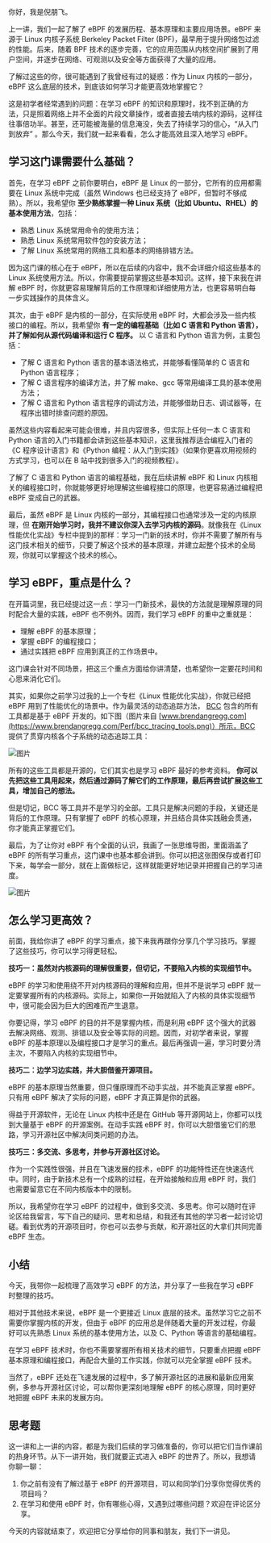 你好，我是倪朋飞。

上一讲，我们一起了解了 eBPF 的发展历程、基本原理和主要应用场景。eBPF 来源于 Linux 内核子系统 Berkeley Packet Filter (BPF)，最早用于提升网络包过滤的性能。后来，随着 BPF 技术的逐步完善，它的应用范围从内核空间扩展到了用户空间，并逐步在网络、可观测以及安全等方面获得了大量的应用。

了解过这些的你，很可能遇到了我曾经有过的疑惑：作为 Linux 内核的一部分，eBPF 这么底层的技术，到底该如何学习才能更高效地掌握它？

这是初学者经常遇到的问题：在学习 eBPF 的知识和原理时，找不到正确的方法，只是照着网络上并不全面的片段文章操作，或者直接去啃内核的源码，这样往往事倍功半。甚至，还可能被海量的信息淹没，失去了持续学习的信心，“从入门到放弃” 。那么今天，我们就一起来看看，怎么才能高效且深入地学习 eBPF。

## 学习这门课需要什么基础？

首先，在学习 eBPF 之前你要明白，eBPF 是 Linux 的一部分，它所有的应用都需要在 Linux 系统中完成（虽然 Windows 也已经支持了 eBPF，但暂时不够成熟）。所以，我希望你 **至少熟练掌握一种 Linux 系统（比如 Ubuntu、RHEL）的基本使用方法**，包括：

- 熟悉 Linux 系统常用命令的使用方法；
- 熟悉 Linux 系统常用软件包的安装方法；
- 了解 Linux 系统常用的网络工具和基本的网络排错方法。

因为这门课的核心在于 eBPF，所以在后续的内容中，我不会详细介绍这些基本的 Linux 系统使用方法。所以，你需要提前掌握这些基本知识。这样，接下来我在讲解 eBPF 时，你就更容易理解背后的工作原理和详细使用方法，也更容易明白每一步实践操作的具体含义。

其次，由于 eBPF 是内核的一部分，在实际使用 eBPF 时，大都会涉及一些内核接口的编程。所以，我希望你 **有一定的编程基础（比如 C 语言和 Python 语言），并了解如何从源代码编译和运行 C 程序。** 以 C 语言和 Python 语言为例，主要包括：

- 了解 C 语言和 Python 语言的基本语法格式，并能够看懂简单的 C 语言和 Python 语言程序；
- 了解 C 语言程序的编译方法，并了解 make、gcc 等常用编译工具的基本使用方法；
- 了解 C 语言和 Python 语言程序的调试方法，并能够借助日志、调试器等，在程序出错时排查问题的原因。

虽然这些内容看起来可能会很难，并且内容很多，但实际上任何一本 C 语言和 Python 语言的入门书籍都会讲到这些基本知识，这里我推荐适合编程入门者的 《C 程序设计语言》和《Python 编程：从入门到实践》（如果你更喜欢用视频的方式学习，也可以在 B 站中找到很多入门的视频教程）。

了解了 C 语言和 Python 语言的编程基础，我在后续讲解 eBPF 和 Linux 内核相关的编程接口时，你就能够更好地理解这些编程接口的原理，也更容易通过编程把 eBPF 变成自己的武器。

最后，虽然 eBPF 是 Linux 内核的一部分，其编程接口也通常涉及一定的内核原理，但 **在刚开始学习时，我并不建议你深入去学习内核的源码**。就像我在《Linux 性能优化实战》专栏中提到的那样：学习一门新的技术时，你并不需要了解所有与这门技术相关的细节，只要了解这个技术的基本原理，并建立起整个技术的全局观，你就可以掌握这个技术的核心。

## 学习 eBPF，重点是什么？

在开篇词里，我已经提过这一点：学习一门新技术，最快的方法就是理解原理的同时配合大量的实践，eBPF 也不例外。因而，我们学习 eBPF 的重中之重就是：

- 理解 eBPF 的基本原理；
- 掌握 eBPF 的编程接口；
- 通过实践把 eBPF 应用到真正的工作场景中。

这门课会针对不同场景，把这三个重点方面给你讲清楚，也希望你一定要花时间和心思来消化它们。

其实，如果你之前学习过我的上一个专栏《Linux 性能优化实战》，你就已经把 eBPF 用到了性能优化的场景中。作为最灵活的动态追踪方法， [BCC](https://github.com/iovisor/bcc) 包含的所有工具都是基于 eBPF 开发的。如下图（图片来自 [www.brendangregg.com](https://www.brendangregg.com/Perf/bcc_tracing_tools.png)）所示，BCC 提供了贯穿内核各个子系统的动态追踪工具：

![图片](https://static001.geekbang.org/resource/image/82/f3/82d8912ebdc2815e29b6dc754a5f03f3.png?wh=1500x1050)

所有的这些工具都是开源的，它们其实也是学习 eBPF 最好的参考资料。 **你可以先把这些工具用起来，然后通过源码了解它们的工作原理，最后再尝试扩展这些工具，增加自己的想法。**

但是切记，BCC 等工具并不是学习的全部。工具只是解决问题的手段，关键还是背后的工作原理。只有掌握了 eBPF 的核心原理，并且结合具体实践融会贯通，你才能真正掌握它们。

最后，为了让你对 eBPF 有个全面的认识，我画了一张思维导图，里面涵盖了 eBPF 的所有学习重点，这门课中也基本都会讲到。你可以把这张图保存或者打印下来，每学会一部分，就在上面做标记，这样就能更好地记录并把握自己的学习进度。

![图片](https://static001.geekbang.org/resource/image/03/9a/030c0c56a9d210690c75770fe6761f9a.jpg?wh=1920x2355)

## 怎么学习更高效？

前面，我给你讲了 eBPF 的学习重点，接下来我再跟你分享几个学习技巧。掌握了这些技巧，你可以学习得更轻松。

**技巧一：虽然对内核源码的理解很重要，但切记，不要陷入内核的实现细节中。**

eBPF 的学习和使用绕不开对内核源码的理解和应用，但并不是说学习 eBPF 就一定要掌握所有的内核源码。实际上，如果你一开始就陷入了内核的具体实现细节中，很可能会因为巨大的困难而产生退意。

你要记得，学习 eBPF 的目的并不是掌握内核，而是利用 eBPF 这个强大的武器去解决网络、观测、排错以及安全等实际的问题。因而，对初学者来说，掌握 eBPF 的基本原理以及编程接口才是学习的重点。最后再强调一遍，学习时要分清主次，不要陷入内核的实现细节中。

**技巧二：边学习边实践，并大胆借鉴开源项目。**

eBPF 的基本原理当然重要，但只懂原理而不动手实战，并不能真正掌握 eBPF。只有用 eBPF 解决了实际的问题，eBPF 才真正算是你的武器。

得益于开源软件，无论在 Linux 内核中还是在 GitHub 等开源网站上，你都可以找到大量基于 eBPF 的开源案例。在动手实践 eBPF 时，你可以大胆借鉴它们的思路，学习开源社区中解决同类问题的办法。

**技巧三：多交流、多思考，并参与开源社区讨论。**

作为一个实践性很强，并且在飞速发展的技术，eBPF 的功能特性还在快速迭代中。同时，由于新技术总有一个成熟的过程，在开始接触和应用 eBPF 时，我们也需要留意它在不同内核版本中的限制。

所以，我希望你在学习 eBPF 的过程中，做到多交流、多思考。你可以随时在评论区给我留言，写下自己的疑问、思考和总结，和我还有其他的学习者一起讨论切磋。看到优秀的开源项目时，你也可以去参与贡献，和开源社区的大拿们共同完善 eBPF 生态。

## 小结

今天，我带你一起梳理了高效学习 eBPF 的方法，并分享了一些我在学习 eBPF 时整理的技巧。

相对于其他技术来说，eBPF 是一个更接近 Linux 底层的技术。虽然学习它之前不需要你掌握内核的开发，但由于 eBPF 的应用总是伴随着大量的开发过程，你最好可以先熟悉 Linux 系统的基本使用方法，以及 C、Python 等语言的基础编程。

在学习 eBPF 技术时，你也不需要掌握所有相关技术的细节，只要重点把握 eBPF 基本原理和编程接口，再配合大量的工作实践，你就可以完全掌握 eBPF 技术。

当然了，eBPF 还处在飞速发展的过程中，多了解开源社区的进展和最新应用案例，多参与开源社区讨论，可以帮你更深刻地理解 eBPF 的核心原理，同时更好地把握 eBPF 未来的发展方向。

## 思考题

这一讲和上一讲的内容，都是为我们后续的学习做准备的，你可以把它们当作课前的热身环节。从下一讲开始，我们就要正式进入 eBPF 的世界了。所以，我想请你聊一聊：

1. 你之前有没有了解过基于 eBPF 的开源项目，可以和同学们分享你觉得优秀的项目吗？
2. 在学习和使用 eBPF 时，你有哪些心得，又遇到过哪些问题？欢迎在评论区分享。

今天的内容就结束了，欢迎把它分享给你的同事和朋友，我们下一讲见。